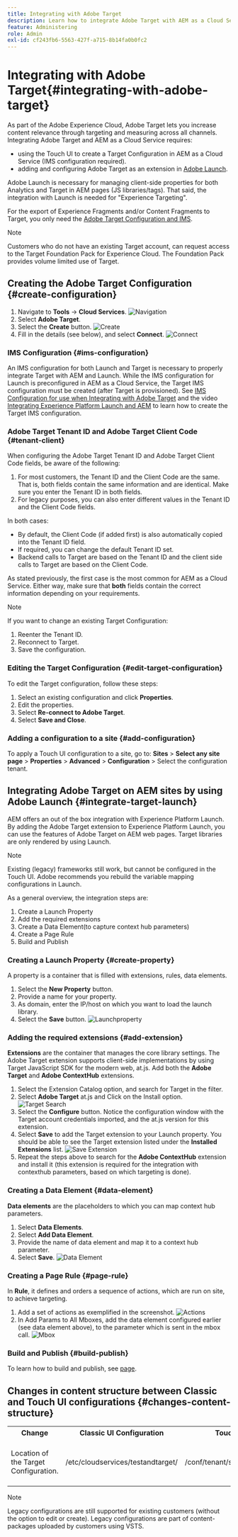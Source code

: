 ```yaml
---
title: Integrating with Adobe Target
description: Learn how to integrate Adobe Target with AEM as a Cloud Service.  
feature: Administering
role: Admin
exl-id: cf243fb6-5563-427f-a715-8b14fa0b0fc2
---
```

# Integrating with Adobe Target{#integrating-with-adobe-target}

As part of the Adobe Experience Cloud, Adobe Target lets you increase content relevance through targeting and measuring across all channels. Integrating Adobe Target and AEM as a Cloud Service requires:

* using the Touch UI to create a Target Configuration in AEM as a Cloud Service (IMS configuration required).
* adding and configuring Adobe Target as an extension in [Adobe Launch](https://experienceleague.adobe.com/docs/experience-platform/tags/get-started/quick-start.html).

Adobe Launch is necessary for managing client-side properties for both Analytics and Target in AEM pages (JS libraries/tags). That said, the integration with Launch is needed for "Experience Targeting". 

For the export of Experience Fragments and/or Content Fragments to Target, you only need the [Adobe Target Configuration and IMS](/help/sites-cloud/integrating/integration-adobe-target-ims.md).

>[!NOTE]
>
>Customers who do not have an existing Target account, can request access to the Target Foundation Pack for Experience Cloud. The Foundation Pack provides volume limited use of Target.

## Creating the Adobe Target Configuration {#create-configuration}

1. Navigate to **Tools** → **Cloud Services**.
![Navigation](assets/cloudservice1.png "Navigation")
2. Select **Adobe Target**.
3. Select the **Create** button.
![Create](assets/tenant1.png "Create")
4. Fill in the details (see below), and select **Connect**.
![Connect](assets/open_screen1.png "Connect")

### IMS Configuration {#ims-configuration}

An IMS configuration for both Launch and Target is necessary to properly integrate Target with AEM and Launch. While the IMS configuration for Launch is preconfigured in AEM as a Cloud Service, the Target IMS configuration must be created (after Target is provisioned). See [IMS Configuration for use when Integrating with Adobe Target](/help/sites-cloud/integrating/integration-adobe-target-ims.md) and the video [Integrating Experience Platform Launch and AEM](https://experienceleague.adobe.com/docs/experience-manager-learn/sites/integrations/experience-platform-data-collection-tags/overview.html) to learn how to create the Target IMS configuration.

### Adobe Target Tenant ID and Adobe Target Client Code {#tenant-client}

When configuring the Adobe Target Tenant ID and Adobe Target Client Code fields, be aware of the following:

1. For most customers, the Tenant ID and the Client Code are the same. That is, both fields contain the same information and are identical. Make sure you enter the Tenant ID in both fields.
2. For legacy purposes, you can also enter different values in the Tenant ID and the Client Code fields.

In both cases:

* By default, the Client Code (if added first) is also automatically copied into the Tenant ID field.
* If required, you can change the default Tenant ID set.
* Backend calls to Target are based on the Tenant ID and the client side calls to Target are based on the Client Code.

As stated previously, the first case is the most common for AEM as a Cloud Service. Either way, make sure that **both** fields contain the correct information depending on your requirements.

>[!NOTE]
>
> If you want to change an existing Target Configuration:
>
> 1. Reenter the Tenant ID.
> 2. Reconnect to Target.
> 3. Save the configuration.

### Editing the Target Configuration {#edit-target-configuration}

To edit the Target configuration, follow these steps:

1. Select an existing configuration and click **Properties**.
2. Edit the properties.
3. Select **Re-connect to Adobe Target**.
4. Select **Save and Close**.

### Adding a configuration to a site {#add-configuration}

To apply a Touch UI configuration to a site, go to: **Sites** > **Select any site page** > **Properties** > **Advanced** > **Configuration** > Select the configuration tenant.

## Integrating Adobe Target on AEM sites by using Adobe Launch {#integrate-target-launch}

AEM offers an out of the box integration with Experience Platform Launch. By adding the Adobe Target extension to Experience Platform Launch, you can use the features of Adobe Target on AEM web pages. Target libraries are only rendered by using Launch.

>[!NOTE]
>
>Existing (legacy) frameworks still work, but cannot be configured in the Touch UI. Adobe recommends you rebuild the variable mapping configurations in Launch.

As a general overview, the integration steps are:

1. Create a Launch Property
2. Add the required extensions
3. Create a Data Element(to capture context hub parameters)
4. Create a Page Rule
5. Build and Publish

### Creating a Launch Property {#create-property}

A property is a container that is filled with extensions, rules, data elements.

1. Select the **New Property** button.
2. Provide a name for your property.
3. As domain, enter the IP/host on which you want to load the launch library.
4. Select the **Save** button.
![Launchproperty](assets/properties_newproperty1.png "Launchproperty")

### Adding the required extensions {#add-extension}

**Extensions** are the container that manages the core library settings. The Adobe Target extension supports client-side implementations by using Target JavaScript SDK for the modern web, at.js. Add both the **Adobe Target** and **Adobe ContextHub** extensions.

1. Select the Extension Catalog option, and search for Target in the filter.
2. Select **Adobe Target** at.js and Click on the Install option.
![Target Search](assets/search_ext1.png "Target Search")
3. Select the **Configure** button. Notice the configuration window with the Target account credentials imported, and the at.js version for this extension.
4. Select **Save** to add the Target extension to your Launch property. You should be able to see the Target extension listed under the **Installed Extensions** list.
![Save Extension](assets/configure_extension1.png "Save Extension")
5. Repeat the steps above to search for the **Adobe ContextHub** extension and install it (this extension is required for the integration with contexthub parameters, based on which targeting is done).

### Creating a Data Element {#data-element}

**Data elements** are the placeholders to which you can map context hub parameters.

1. Select **Data Elements**.
2. Select **Add Data Element**.
3. Provide the name of data element and map it to a context hub parameter.
4. Select **Save**.
![Data Element](assets/data_elem1.png "Data Element")

### Creating a Page Rule {#page-rule}

In **Rule**, it defines and orders a sequence of actions, which are run on site, to achieve targeting.

1. Add a set of actions as exemplified in the screenshot.
![Actions](assets/rules1.png "Actions")
2. In Add Params to All Mboxes, add the data element configured earlier (see data element above), to the parameter which is sent in the mbox call.
![Mbox](assets/map_data1.png "Actions")

### Build and Publish {#build-publish}

To learn how to build and publish, see [page](https://experienceleague.adobe.com/docs/experience-manager-learn/aem-target-tutorial/aem-target-implementation/using-launch-adobe-io.html).

## Changes in content structure between Classic and Touch UI configurations {#changes-content-structure}

<table style="table-layout:auto">
  <tr>
    <th>Change</th>
    <th>Classic UI Configuration</th>
    <th>Touch UI Configuration</th>
    <th>Consequences</th>
  </tr>
  <tr>
    <td>Location of the Target Configuration.</td>
    <td>/etc/cloudservices/testandtarget/</td>
    <td>/conf/tenant/settings/cloudconfigs/target/</td>
    <td> Earlier multiple configurations were present under /etc/cloudservices/testandtarget but now a single configuration is present under a tenant.</td>
  </tr>
</table>

>[!NOTE]
>
>Legacy configurations are still supported for existing customers (without the option to edit or create). Legacy configurations are part of content-packages uploaded by customers using VSTS.
